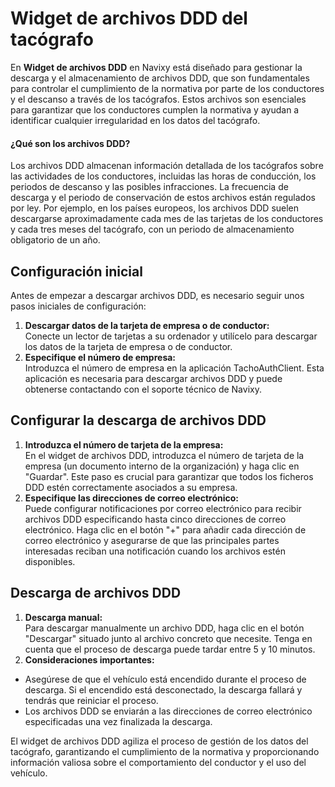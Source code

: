 # Widget de archivos DDD del tacógrafo

En **Widget de archivos DDD** en Navixy está diseñado para gestionar la descarga y el almacenamiento de archivos DDD, que son fundamentales para controlar el cumplimiento de la normativa por parte de los conductores y el descanso a través de los tacógrafos. Estos archivos son esenciales para garantizar que los conductores cumplen la normativa y ayudan a identificar cualquier irregularidad en los datos del tacógrafo.

#### ¿Qué son los archivos DDD?

Los archivos DDD almacenan información detallada de los tacógrafos sobre las actividades de los conductores, incluidas las horas de conducción, los periodos de descanso y las posibles infracciones. La frecuencia de descarga y el periodo de conservación de estos archivos están regulados por ley. Por ejemplo, en los países europeos, los archivos DDD suelen descargarse aproximadamente cada mes de las tarjetas de los conductores y cada tres meses del tacógrafo, con un periodo de almacenamiento obligatorio de un año.

## Configuración inicial

Antes de empezar a descargar archivos DDD, es necesario seguir unos pasos iniciales de configuración:

1. **Descargar datos de la tarjeta de empresa o de conductor:**  
Conecte un lector de tarjetas a su ordenador y utilícelo para descargar los datos de la tarjeta de empresa o de conductor.
2. **Especifique el número de empresa:**  
Introduzca el número de empresa en la aplicación TachoAuthClient. Esta aplicación es necesaria para descargar archivos DDD y puede obtenerse contactando con el soporte técnico de Navixy.

## Configurar la descarga de archivos DDD

1. **Introduzca el número de tarjeta de la empresa:**  
En el widget de archivos DDD, introduzca el número de tarjeta de la empresa (un documento interno de la organización) y haga clic en "Guardar". Este paso es crucial para garantizar que todos los ficheros DDD estén correctamente asociados a su empresa.
2. **Especifique las direcciones de correo electrónico:**  
Puede configurar notificaciones por correo electrónico para recibir archivos DDD especificando hasta cinco direcciones de correo electrónico. Haga clic en el botón "+" para añadir cada dirección de correo electrónico y asegurarse de que las principales partes interesadas reciban una notificación cuando los archivos estén disponibles.

## Descarga de archivos DDD

1. **Descarga manual:**  
Para descargar manualmente un archivo DDD, haga clic en el botón "Descargar" situado junto al archivo concreto que necesite. Tenga en cuenta que el proceso de descarga puede tardar entre 5 y 10 minutos.
2. **Consideraciones importantes:**
  - Asegúrese de que el vehículo está encendido durante el proceso de descarga. Si el encendido está desconectado, la descarga fallará y tendrás que reiniciar el proceso.
  - Los archivos DDD se enviarán a las direcciones de correo electrónico especificadas una vez finalizada la descarga.

El widget de archivos DDD agiliza el proceso de gestión de los datos del tacógrafo, garantizando el cumplimiento de la normativa y proporcionando información valiosa sobre el comportamiento del conductor y el uso del vehículo.